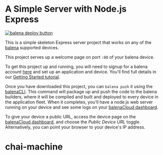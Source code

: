 # A Simple Server with Node.js Express

[![balena deploy button](https://www.balena.io/deploy.svg)](https://dashboard.balena-cloud.com/deploy?repoUrl=https://github.com/balena-io-examples/balena-node-hello-world)

This is a simple skeleton Express server project that works on any of the [balena][balena-link] supported devices.

This project serves up a welcome page on port `:80` of your balena device.

To get this project up and running, you will need to signup for a balena account [here][signup-page] and set up an application and device. You'll find full details in our [Getting Started tutorial][gettingStarted-link]. 

Once you have downloaded this project, you can `balena push` it using the [balenaCLI][balena-cli]. This command will package up and push the code to the balena builders, where it will be compiled and built and deployed to every device in the application fleet. When it completes, you'll have a node.js web server running on your device and see some logs on your [balenaCloud dashboard][balena-dashboard].

To give your device a public URL, access the device page on the [balenaCloud dashboard][balena-dashboard], and choose the _Public Device URL_ toggle. Alternatively, you can point your browser to your device's IP address.

[balena-link]:https://balena.io/
[signup-page]:https://dashboard.balena-cloud.com/signup
[gettingStarted-link]:http://balena.io/docs/learn/getting-started/
[balena-cli]:https://www.balena.io/docs/reference/cli/
[balena-dashboard]:https://dashboard.balena-cloud.com/
# chai-machine
